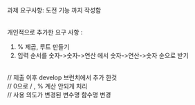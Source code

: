 과제 요구사항: 도전 기능 까지 작성함<br><br>


개인적으로 추가한 요구 사항 :
1. % 제곱, 루트 만들기
2. 입력 순서를 숫자->숫자->연산 에서 숫자->연산->숫자 순으로 받기<br><br>


// 제출 이후 develop 브런치에서 추가 한것<br>
// 0으로 / , % 계산 안되게 처리<br>
// 사용 의도가 변경된 변수명 함수명 변경
